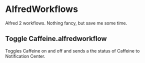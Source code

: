 AlfredWorkflows
===============

Alfred 2 workflows.  Nothing fancy, but save me some time.

## Toggle Caffeine.alfredworkflow
Toggles Caffeine on and off and sends a the status of Caffeine to Notification Center.


